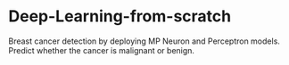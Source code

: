 # Deep-Learning-from-scratch
Breast cancer detection by deploying MP Neuron and Perceptron models.
Predict whether the cancer is malignant or benign.
